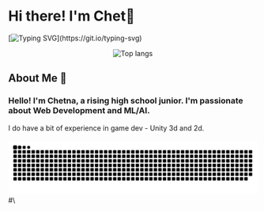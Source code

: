 # Hi there! I'm Chet👋

[![Typing SVG](https://readme-typing-svg.demolab.com?font=VT323&duration=7000&pause=1000&color=5B2FF7&center=true&random=false&width=435&lines=A+Designer%2C+Developer+and+A+Student!)](https://git.io/typing-svg)

<div align="center">
<img alt="Top langs" src="https://github-readme-stats.vercel.app/api/top-langs/?username=chet-ag09&layout=compact&&langs_count=8&theme=radical"/>
</div>

## About Me 🤌
###  Hello! I'm Chetna, a rising high school junior. I'm passionate about Web Development and ML/AI.
I do have a bit of experience in game dev - Unity 3d and 2d.
<br>
<br>
<a href=#><img src="https://raw.githubusercontent.com/platane/snk/output/github-contribution-grid-snake-dark.svg"></a>
#\
